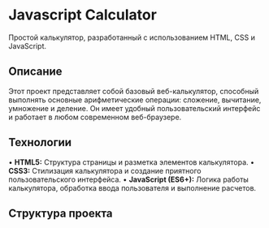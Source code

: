 # Javascript Calculator

Простой калькулятор, разработанный с использованием HTML, CSS и JavaScript.

## Описание

Этот проект представляет собой базовый веб-калькулятор, способный выполнять основные арифметические операции: сложение, вычитание, умножение и деление. Он имеет удобный пользовательский интерфейс и работает в любом современном веб-браузере.

## Технологии

•   **HTML5:** Структура страницы и разметка элементов калькулятора.
•   **CSS3:** Стилизация калькулятора и создание приятного пользовательского интерфейса.
•   **JavaScript (ES6+):** Логика работы калькулятора, обработка ввода пользователя и выполнение расчетов.

## Структура проекта


